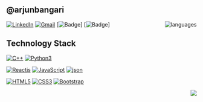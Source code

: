## @arjunbangari

<img align='right' src="https://github-readme-stats.vercel.app/api/top-langs/?username=arjunbangari&layout=compact" alt="languages">

[![LinkedIn](https://img.shields.io/badge/-LinkedIn-blue?style=flat-square&logo=linkedin&link=https://www.linkedin.com/in/arjun-singh-8b93ab174/)](https://www.linkedin.com/in/arjun-singh-8b93ab174/)
[![Gmail](https://img.shields.io/badge/-Gmail-red?style=up-square&logo=gmail&logoColor=white&link=mailto:sarjun99718@gmail.com)](mailto:sarjun99718@gmail.com)
[![Badge](https://cp-logo.vercel.app/codechef/arjunbangari)]
[![Badge](https://cp-logo.vercel.app/codeforces/arjunbangari)]


## Technology Stack
[![C++](https://img.shields.io/badge/-C++-black?style=flat-square&logo=c++&link=https://github.com/arjunbangari/)](https://github.com/arjunbangari/)
[![Python3](https://img.shields.io/badge/-Python3-black?style=flat-square&logo=python3&link=https://github.com/arjunbangari/)](https://github.com/arjunbangari/)


[![Reactjs](https://img.shields.io/badge/-ReactJS-black?style=flat-square&logo=react&link=https://github.com/arjunbangari/)](https://github.com/arjunbangari/)
[![JavaScript](https://img.shields.io/badge/-JavaScript-green?style=flat-square&logo=javascript&link=https://github.com/arjunbangari/)](https://github.com/arjunbangari/)
[![json](https://img.shields.io/badge/-JSON-grey?style=flat-square&logo=json&link=https://github.com/arjunbangari/)](https://github.com/arjunbangari/)

[![HTML5](https://img.shields.io/badge/-HTML5-E34F26?style=flat-square&logo=html5&logoColor=white&link=https://github.com/arjunbangari/)](https://github.com/arjunbangari/)
[![CSS3](https://img.shields.io/badge/-CSS3-1572B6?style=flat-square&logo=css3&link=https://github.com/arjunbangari/)](https://github.com/arjunbangari/)
[![Bootstrap](https://img.shields.io/badge/-Bootstrap-563D7C?style=flat-square&logo=bootstrap&link=https://github.com/arjunbangari/)](https://github.com/arjunbangari/)


<img align='right' src="https://github-readme-stats.vercel.app/api?username=arjunbangari0&show_icons=true">
